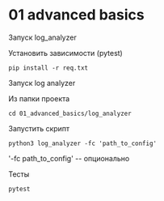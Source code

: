 # 01 advanced basics
Запуск log_analyzer

Установить зависимости (pytest)

    pip install -r req.txt

Запуск log analyzer

Из папки проекта

    cd 01_advanced_basics/log_analyzer


Запустить скрипт

    python3 log_analyzer -fc 'path_to_config'

'-fc path_to_config' -- опционально

Тесты

    pytest